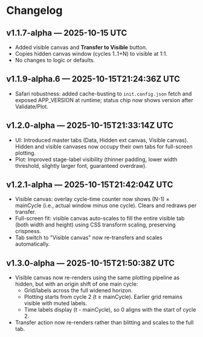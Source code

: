 # Changelog
## v1.1.7-alpha — 2025-10-15 UTC
- Added visible canvas and **Transfer to Visible** button.
- Copies hidden canvas window (cycles 1..1+N) to visible at 1:1.
- No changes to logic or defaults.

## v1.1.9-alpha.6 — 2025-10-15T21:24:36Z UTC
- Safari robustness: added cache-busting to `init.config.json` fetch and exposed APP_VERSION at runtime; status chip now shows version after Validate/Plot.

## v1.2.0-alpha — 2025-10-15T21:33:14Z UTC
- UI: Introduced master tabs (Data, Hidden ext canvas, Visible canvas). Hidden and visible canvases now occupy their own tabs for full-screen plotting.
- Plot: Improved stage-label visibility (thinner padding, lower width threshold, slightly larger font, guaranteed overdraw).

## v1.2.1-alpha — 2025-10-15T21:42:04Z UTC
- Visible canvas: overlay cycle-time counter now shows (N-1) × mainCycle (i.e., actual window minus one cycle). Clears and redraws per transfer.
- Full-screen fit: visible canvas auto-scales to fill the entire visible tab (both width and height) using CSS transform scaling, preserving crispness.
- Tab switch to "Visible canvas" now re-transfers and scales automatically.

## v1.3.0-alpha — 2025-10-15T21:50:38Z UTC
- Visible canvas now re-renders using the same plotting pipeline as hidden, but with an origin shift of one main cycle:
  - Grid/labels across the full widened horizon.
  - Plotting starts from cycle 2 (t ≥ mainCycle). Earlier grid remains visible with muted labels.
  - Time labels display (t - mainCycle), so 0 aligns with the start of cycle 2.
- Transfer action now re-renders rather than blitting and scales to the full tab.
